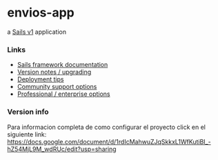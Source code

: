 # envios-app

a [Sails v1](https://sailsjs.com) application


### Links

+ [Sails framework documentation](https://sailsjs.com/get-started)
+ [Version notes / upgrading](https://sailsjs.com/documentation/upgrading)
+ [Deployment tips](https://sailsjs.com/documentation/concepts/deployment)
+ [Community support options](https://sailsjs.com/support)
+ [Professional / enterprise options](https://sailsjs.com/enterprise)


### Version info

Para informacion completa de como configurar el proyecto click en el siguiente link:
https://docs.google.com/document/d/1rdIcMahwuZJqSkkxL1WfKutiBI_-hZ54MjL9M_wdRUc/edit?usp=sharing



